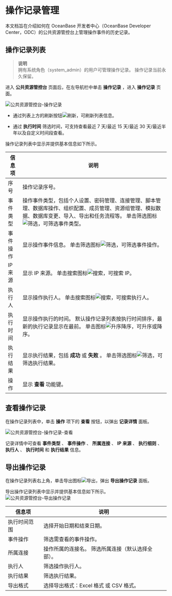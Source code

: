 操作记录管理 
===========================

本文档旨在介绍如何在 OceanBase 开发者中心（OceanBase Developer Center，ODC）的公共资源管控台上管理操作事件的历史记录。

操作记录列表 
---------------------------

> **说明**<br> 
> 拥有系统角色（system_admin）的用户可管理操作记录。
> 操作记录当前永久保留。

进入 **公共资源管控台** 页面后，在左导航栏中单击 **操作记录** ，进入 **操作记录** 页面。

![公共资源管控台-操作记录](https://obbusiness-private.oss-cn-shanghai.aliyuncs.com/doc/img/odc/%E5%85%AC%E5%85%B1%E8%B5%84%E6%BA%90%E7%AE%A1%E6%8E%A7%E5%8F%B0-%E6%93%8D%E4%BD%9C%E8%AE%B0%E5%BD%95%E7%AE%A1%E7%90%86-1.png)

* 通过列表上方的刷新按钮![刷新](https://help-static-aliyun-doc.aliyuncs.com/assets/img/zh-CN/7155018461/p420125.jpg)，可刷新列表信息。

  

* 通过 **执行时间** 筛选时间，可支持查看最近 7 天/最近 15 天/最近 30 天/最近半年以及自定义时间段查看。

  




操作记录列表中显示并提供基本信息如下所示。


|  信息项  |                                                                                                  说明                                                                                                  |
|-------|------------------------------------------------------------------------------------------------------------------------------------------------------------------------------------------------------|
| 序号    | 操作记录序号。                                                                                                                                                                                              |
| 事件类型  | 操作事件类型，包括个人设置、密码管理、连接管理、脚本管理、数据库操作、组织配置、成员管理、资源组管理、模拟数据、数据库变更、导入、导出和任务流程等。 单击筛选图标![筛选](https://help-static-aliyun-doc.aliyuncs.com/assets/img/zh-CN/0583667361/p352180.jpg)，可筛选事件类型。 |
| 事件操作  | 显示操作事件信息。 单击筛选图标![筛选](https://help-static-aliyun-doc.aliyuncs.com/assets/img/zh-CN/0583667361/p352180.jpg)，可筛选事件操作。                                                                  |
| IP 来源 | 显示 IP 来源。 单击搜索图标![搜索](https://help-static-aliyun-doc.aliyuncs.com/assets/img/zh-CN/7155018461/p417135.jpg)，可搜索 IP。                                                                   |
| 执行人   | 显示操作执行人。 单击搜索图标![搜索](https://help-static-aliyun-doc.aliyuncs.com/assets/img/zh-CN/7155018461/p417135.jpg)，可搜索执行人。                                                                    |
| 执行时间  | 显示操作执行的时间。 默认操作记录列表按执行时间排序，最新的执行记录显示在最前。 单击图标![升序降序](https://help-static-aliyun-doc.aliyuncs.com/assets/img/zh-CN/7155018461/p420143.jpg)，可升序或降序。                    |
| 执行结果  | 显示执行结果，包括 **成功** 或 **失败** 。 单击筛选图标![筛选](https://help-static-aliyun-doc.aliyuncs.com/assets/img/zh-CN/0583667361/p352180.jpg)，可筛选执行结果。                                                |
| 操作    | 显示 **查看** 功能键。                                                                                                                                                                                       |



查看操作记录 
---------------------------

在操作记录列表中，单击 **操作** 项下的 **查看** 按钮，以弹出 **记录详情** 面板。

![公共资源管控台-操作记录-查看](https://obbusiness-private.oss-cn-shanghai.aliyuncs.com/doc/img/odc/%E5%85%AC%E5%85%B1%E8%B5%84%E6%BA%90%E7%AE%A1%E6%8E%A7%E5%8F%B0-%E6%93%8D%E4%BD%9C%E8%AE%B0%E5%BD%95%E7%AE%A1%E7%90%86-2.png)

记录详情中可查看 **事件类型** 、 **事件操作** 、 **所属连接** 、 **IP 来源** 、 **执行细则** 、 **执行人** 、 **执行时间** 和 **执行结果** 信息。

导出操作记录 
---------------------------

在操作记录列表右上角，单击导出图标![导出](https://help-static-aliyun-doc.aliyuncs.com/assets/img/zh-CN/7155018461/p417273.jpg)，弹出 **导出操作记录** 面板。

导出操作记录列表中显示并提供基本信息如下所示。
![公共资源管控台-导出操作记录](https://obbusiness-private.oss-cn-shanghai.aliyuncs.com/doc/img/odc/%E5%85%AC%E5%85%B1%E8%B5%84%E6%BA%90%E7%AE%A1%E6%8E%A7%E5%8F%B0-%E6%93%8D%E4%BD%9C%E8%AE%B0%E5%BD%95%E7%AE%A1%E7%90%86-3.png)


|  信息项   |                    说明                     |
|--------|-------------------------------------------|
| 执行时间范围 | 选择开始日期和结束日期。                              |
| 事件操作   | 筛选需查看的事件操作。                               |
| 所属连接   | 操作所属的连接名。 筛选所属连接（默认选择全部）。 |
| 执行人    | 筛选操作执行人。                                  |
| 执行结果   | 筛选执行结果。                                   |
| 导出格式   | 选择导出格式：Excel 格式 或 CSV 格式。                 |


